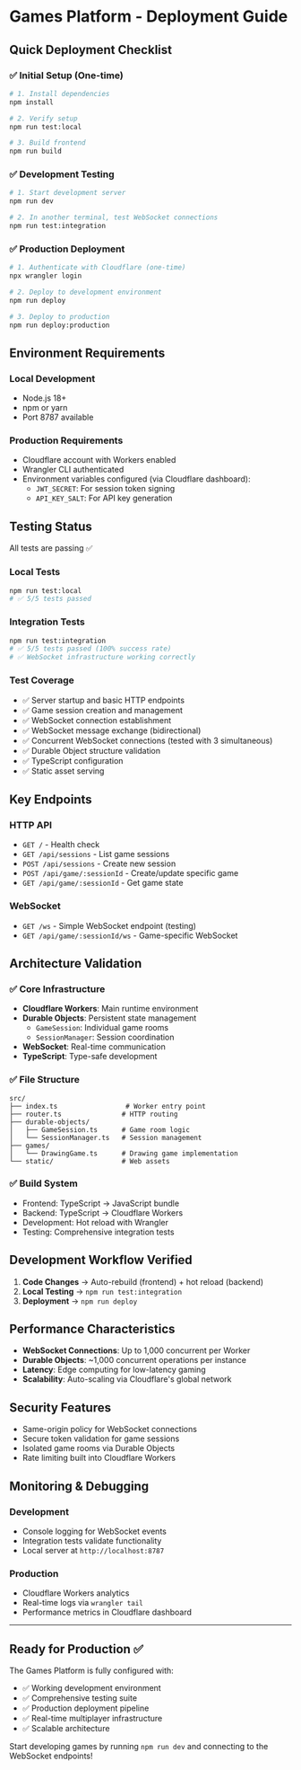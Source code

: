 # Games Platform - Deployment Guide

## Quick Deployment Checklist

### ✅ Initial Setup (One-time)
```bash
# 1. Install dependencies
npm install

# 2. Verify setup
npm run test:local

# 3. Build frontend
npm run build
```

### ✅ Development Testing
```bash
# 1. Start development server
npm run dev

# 2. In another terminal, test WebSocket connections
npm run test:integration
```

### ✅ Production Deployment
```bash
# 1. Authenticate with Cloudflare (one-time)
npx wrangler login

# 2. Deploy to development environment
npm run deploy

# 3. Deploy to production
npm run deploy:production
```

## Environment Requirements

### Local Development
- Node.js 18+
- npm or yarn
- Port 8787 available

### Production Requirements
- Cloudflare account with Workers enabled
- Wrangler CLI authenticated
- Environment variables configured (via Cloudflare dashboard):
  - `JWT_SECRET`: For session token signing
  - `API_KEY_SALT`: For API key generation

## Testing Status

All tests are passing ✅

### Local Tests
```bash
npm run test:local
# ✅ 5/5 tests passed
```

### Integration Tests
```bash
npm run test:integration
# ✅ 5/5 tests passed (100% success rate)
# ✅ WebSocket infrastructure working correctly
```

### Test Coverage
- ✅ Server startup and basic HTTP endpoints
- ✅ Game session creation and management
- ✅ WebSocket connection establishment
- ✅ WebSocket message exchange (bidirectional)
- ✅ Concurrent WebSocket connections (tested with 3 simultaneous)
- ✅ Durable Object structure validation
- ✅ TypeScript configuration
- ✅ Static asset serving

## Key Endpoints

### HTTP API
- `GET /` - Health check
- `GET /api/sessions` - List game sessions
- `POST /api/sessions` - Create new session
- `POST /api/game/:sessionId` - Create/update specific game
- `GET /api/game/:sessionId` - Get game state

### WebSocket
- `GET /ws` - Simple WebSocket endpoint (testing)
- `GET /api/game/:sessionId/ws` - Game-specific WebSocket

## Architecture Validation

### ✅ Core Infrastructure
- **Cloudflare Workers**: Main runtime environment
- **Durable Objects**: Persistent state management
  - `GameSession`: Individual game rooms
  - `SessionManager`: Session coordination
- **WebSocket**: Real-time communication
- **TypeScript**: Type-safe development

### ✅ File Structure
```
src/
├── index.ts                 # Worker entry point
├── router.ts               # HTTP routing
├── durable-objects/
│   ├── GameSession.ts      # Game room logic
│   └── SessionManager.ts   # Session management
├── games/
│   └── DrawingGame.ts      # Drawing game implementation
└── static/                 # Web assets
```

### ✅ Build System
- Frontend: TypeScript → JavaScript bundle
- Backend: TypeScript → Cloudflare Workers
- Development: Hot reload with Wrangler
- Testing: Comprehensive integration tests

## Development Workflow Verified

1. **Code Changes** → Auto-rebuild (frontend) + hot reload (backend)
2. **Local Testing** → `npm run test:integration`
3. **Deployment** → `npm run deploy`

## Performance Characteristics

- **WebSocket Connections**: Up to 1,000 concurrent per Worker
- **Durable Objects**: ~1,000 concurrent operations per instance
- **Latency**: Edge computing for low-latency gaming
- **Scalability**: Auto-scaling via Cloudflare's global network

## Security Features

- Same-origin policy for WebSocket connections
- Secure token validation for game sessions
- Isolated game rooms via Durable Objects
- Rate limiting built into Cloudflare Workers

## Monitoring & Debugging

### Development
- Console logging for WebSocket events
- Integration tests validate functionality
- Local server at `http://localhost:8787`

### Production
- Cloudflare Workers analytics
- Real-time logs via `wrangler tail`
- Performance metrics in Cloudflare dashboard

---

## Ready for Production ✅

The Games Platform is fully configured with:
- ✅ Working development environment
- ✅ Comprehensive testing suite
- ✅ Production deployment pipeline
- ✅ Real-time multiplayer infrastructure
- ✅ Scalable architecture

Start developing games by running `npm run dev` and connecting to the WebSocket endpoints!